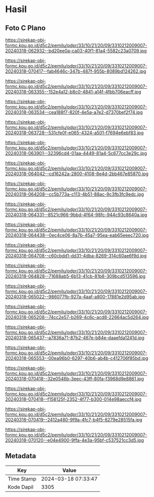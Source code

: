 # Hasil

## Foto C Plano

https://sirekap-obj-formc.kpu.go.id/d5c2/pemilu/pdpr/33/10/21/20/09/3310212009007-20240318-062932--bd20ee0a-ca03-40f1-81a4-5582c23a0709.jpg

https://sirekap-obj-formc.kpu.go.id/d5c2/pemilu/pdpr/33/10/21/20/09/3310212009007-20240318-070417--fab4646c-347b-487f-955b-8089bd124262.jpg

https://sirekap-obj-formc.kpu.go.id/d5c2/pemilu/pdpr/33/10/21/20/09/3310212009007-20240318-063355--152e4a12-b8c0-4841-a14f-4fbb706eacff.jpg

https://sirekap-obj-formc.kpu.go.id/d5c2/pemilu/pdpr/33/10/21/20/09/3310212009007-20240318-063534--cea188f7-820f-4e5a-a7e2-d7370bef2f74.jpg

https://sirekap-obj-formc.kpu.go.id/d5c2/pemilu/pdpr/33/10/21/20/09/3310212009007-20240318-063728--531cfe0f-e065-4324-a501-f7694e6ebf83.jpg

https://sirekap-obj-formc.kpu.go.id/d5c2/pemilu/pdpr/33/10/21/20/09/3310212009007-20240318-063901--32396cd4-01aa-4449-81a4-5c677cc3e29c.jpg

https://sirekap-obj-formc.kpu.go.id/d5c2/pemilu/pdpr/33/10/21/20/09/3310212009007-20240318-064042--cd16242a-2800-4108-8e4d-2bb467e85870.jpg

https://sirekap-obj-formc.kpu.go.id/d5c2/pemilu/pdpr/33/10/21/20/09/3310212009007-20240318-064208--cc5b773a-c113-4b51-88ac-9c3fb3fc9edc.jpg

https://sirekap-obj-formc.kpu.go.id/d5c2/pemilu/pdpr/33/10/21/20/09/3310212009007-20240318-064331--8521c966-9bbd-4f64-98fc-944c93c8640a.jpg

https://sirekap-obj-formc.kpu.go.id/d5c2/pemilu/pdpr/33/10/21/20/09/3310212009007-20240318-064438--0ec4ce06-8a7b-45a7-95ea-eab65eeec720.jpg

https://sirekap-obj-formc.kpu.go.id/d5c2/pemilu/pdpr/33/10/21/20/09/3310212009007-20240318-064708--c60cbdd1-dd31-4dba-8269-314c60ae6f9d.jpg

https://sirekap-obj-formc.kpu.go.id/d5c2/pemilu/pdpr/33/10/21/20/09/3310212009007-20240318-064828--71688ab5-6b13-41cb-81b8-309bcd513596.jpg

https://sirekap-obj-formc.kpu.go.id/d5c2/pemilu/pdpr/33/10/21/20/09/3310212009007-20240318-065022--986077fb-927a-4aaf-a800-17881e2d95ab.jpg

https://sirekap-obj-formc.kpu.go.id/d5c2/pemilu/pdpr/33/10/21/20/09/3310212009007-20240318-065208--74cc2e57-b269-4c6c-acd8-22664ac5d264.jpg

https://sirekap-obj-formc.kpu.go.id/d5c2/pemilu/pdpr/33/10/21/20/09/3310212009007-20240318-065437--a7836a71-87b2-467e-b84e-daaefda1241d.jpg

https://sirekap-obj-formc.kpu.go.id/d5c2/pemilu/pdpr/33/10/21/20/09/3310212009007-20240318-065553--00ea96b0-6297-40b6-ab4b-c412706f85bd.jpg

https://sirekap-obj-formc.kpu.go.id/d5c2/pemilu/pdpr/33/10/21/20/09/3310212009007-20240318-070418--32e0546b-3eec-43ff-80fa-f3968d9e8861.jpg

https://sirekap-obj-formc.kpu.go.id/d5c2/pemilu/pdpr/33/10/21/20/09/3310212009007-20240318-070418--f158125f-2352-4f77-b300-014e98aeccf4.jpg

https://sirekap-obj-formc.kpu.go.id/d5c2/pemilu/pdpr/33/10/21/20/09/3310212009007-20240318-070419--2412a480-9f9a-4fc7-b4f5-8279e28515fa.jpg

https://sirekap-obj-formc.kpu.go.id/d5c2/pemilu/pdpr/33/10/21/20/09/3310212009007-20240318-070120--e04e4900-9ffa-4e3a-95bf-c537521cc3d5.jpg


## Metadata

| Key        | Value               |
| ---------- | ------------------- |
| Time Stamp | 2024-03-18 07:33:47 |
| Kode Dapil | 3305                |



